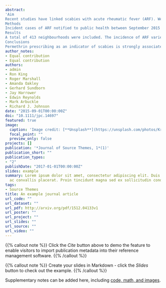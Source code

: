 ```yaml
---
abstract: 
'Aim
Recent studies have linked scabies with acute rheumatic fever (ARF). We explored the relationship, by neighbourhood, between permethrin dispensing as an indicator of scabies prevalence and ARF cases over the same period.
Methods
Incident cases of ARF notified to public health between September 2015 and June 2018 and the annual incidence of prescribing by neighbourhood over the same period were analysed. Evidence of an association between permethrin and ARF was obtained by carrying out Poisson regression of the rate of ARF in terms of permethrin rate at the census area unit level, with adjustment for ethnicity and socio-economic deprivation.
Results
A total of 413 neighbourhoods were included. The incidence of ARF varied between 0 and 102 per 100 000 people per year (mean 4.3). In contrast, the annual incidence of dispensing of permethrin varied between 0 and 3201 per 100 000 people per year (mean 771). A strong association was observed between the two variables. In an adjusted quasi-Poisson model, permethrin-dispensing rates were strongly associated with ARF incidence, with a change from the 16th to the 84th centile associated with a 16.5-fold increase in incidence (95% confidence interval: 3.82–71.6).
Conclusions
Permethrin prescribing as an indicator of scabies is strongly associated with the incidence of ARF. Considered together with other studies, this evidence suggests that improving scabies control may reduce the burden of ARF in New Zealand.'
author_notes:
- Equal contribution
- Equal contribution
authors:
- admin
- Ron King
- Roger Marshall
- Amanda Oakley
- Gerhard Sundborn
- Jay Harrower
- Edwin Reynolds
- Mark Arbuckle
- Richard J. Johnson
date: "2015-09-01T00:00:00Z"
doi: "10.1111/jpc.14697"
featured: true
image:
  caption: 'Image credit: [**Unsplash**](https://unsplash.com/photos/KrsoedfRAf4)'
  focal_point: ""
  preview_only: false
projects: []
publication: '*Journal of Source Themes, 1*(1)'
publication_short: ""
publication_types:
- "2"
publishDate: "2017-01-01T00:00:00Z"
slides: example
summary: Lorem ipsum dolor sit amet, consectetur adipiscing elit. Duis posuere tellus
  ac convallis placerat. Proin tincidunt magna sed ex sollicitudin condimentum.
tags:
- Source Themes
title: An example journal article
url_code: ""
url_dataset: ""
url_pdf: http://arxiv.org/pdf/1512.04133v1
url_poster: ""
url_project: ""
url_slides: ""
url_source: ""
url_video: ""
---
```


{{% callout note %}}
Click the *Cite* button above to demo the feature to enable visitors to import publication metadata into their reference management software.
{{% /callout %}}

{{% callout note %}}
Create your slides in Markdown - click the *Slides* button to check out the example.
{{% /callout %}}

Supplementary notes can be added here, including [code, math, and images](https://wowchemy.com/docs/writing-markdown-latex/).
